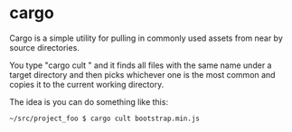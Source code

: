 # cargo

Cargo is a simple utility for pulling in commonly used assets from near by
source directories.

You type "cargo cult <filename>" and it finds all files with the same name under
a target directory and then picks whichever one is the most common and copies it
to the current working directory.

The idea is you can do something like this:

    ~/src/project_foo $ cargo cult bootstrap.min.js


